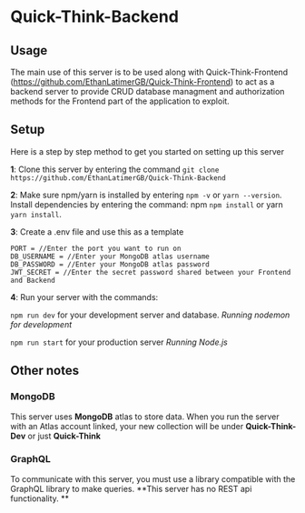 # Quick-Think-Backend

## Usage
The main use of this server is to be used along with Quick-Think-Frontend (https://github.com/EthanLatimerGB/Quick-Think-Frontend) to act as a backend server to provide CRUD database managment and authorization methods for the Frontend part of the application to exploit. 


## Setup
Here is a step by step method to get you started on setting up this server

**1**: Clone this server by entering the command	```git clone https://github.com/EthanLatimerGB/Quick-Think-Backend```

**2**: Make sure npm/yarn is installed by entering ```npm -v``` or ```yarn --version```. Install dependencies by entering the command: npm ```npm install``` or yarn ```yarn install```.

**3**: Create a .env file and use this as a template

```
PORT = //Enter the port you want to run on
DB_USERNAME = //Enter your MongoDB atlas username
DB_PASSWORD = //Enter your MongoDB atlas password
JWT_SECRET = //Enter the secret password shared between your Frontend and Backend
```

**4**: Run your server with the commands:

```npm run dev``` for your development server and database. *Running nodemon for development*

```npm run start``` for your production server *Running Node.js*


## Other notes

### MongoDB

This server uses **MongoDB** atlas to store data. When you run the server with an Atlas account linked, your new collection will be under **Quick-Think-Dev** or just **Quick-Think**

### GraphQL

To communicate with this server, you must use a library compatible with the GraphQL library to make queries. **This server has no REST api functionality. **

